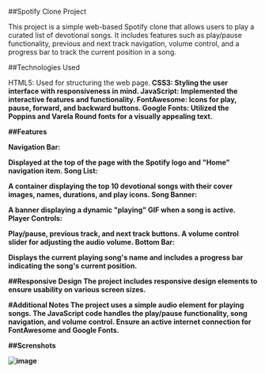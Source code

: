 ##Spotify Clone Project

This project is a simple web-based Spotify clone that allows users to play a curated list of devotional songs. It includes features such as play/pause functionality, previous and next track navigation, volume control, and a progress bar to track the current position in a song.

##Technologies Used

HTML5: Used for structuring the web page.<b>
CSS3: Styling the user interface with responsiveness in mind.<b>
JavaScript: Implemented the interactive features and functionality.<b>
FontAwesome: Icons for play, pause, forward, and backward buttons.<b>
Google Fonts: Utilized the Poppins and Varela Round fonts for a visually appealing text.<b>

##Features

Navigation Bar:

Displayed at the top of the page with the Spotify logo and "Home" navigation item.
Song List:

A container displaying the top 10 devotional songs with their cover images, names, durations, and play icons.
Song Banner:

A banner displaying a dynamic "playing" GIF when a song is active.
Player Controls:

Play/pause, previous track, and next track buttons.
A volume control slider for adjusting the audio volume.
Bottom Bar:

Displays the current playing song's name and includes a progress bar indicating the song's current position.

##Responsive Design
The project includes responsive design elements to ensure usability on various screen sizes.


#Additional Notes
The project uses a simple audio element for playing songs.
The JavaScript code handles the play/pause functionality, song navigation, and volume control.
Ensure an active internet connection for FontAwesome and Google Fonts.

##Screnshots

![image](https://github.com/Pradnya129/Spotify-Clone/assets/129608807/6d3f3fa4-9c91-419e-9e19-2b0ac48a21b6)

